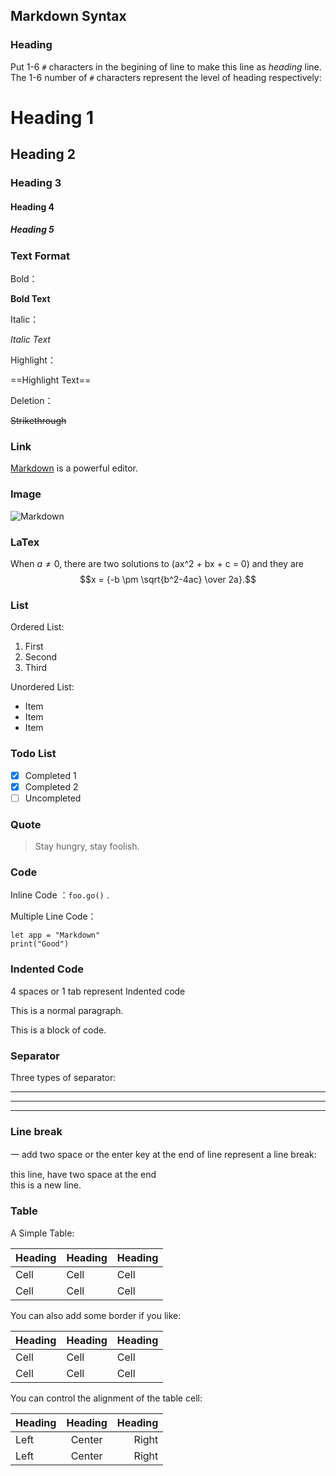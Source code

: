 ## Markdown Syntax

### Heading

Put 1-6 `#` characters in the begining of line to make this line as *heading* line. The 1-6 number of `#` characters represent the level of heading respectively:

# Heading 1

## Heading 2

### Heading 3

#### Heading 4

##### Heading 5

### Text Format

Bold：

**Bold Text**

Italic：

*Italic Text*

Highlight：

==Highlight Text==

Deletion：

~~Strikethrough~~

### Link

[Markdown](https://apps.apple.com/app/id1472328263) is a powerful editor.

### Image

![Markdown](https://i.loli.net/2019/11/16/h4lWxQbjvUwN7XZ.jpg)

### LaTex

When $a \ne 0$, there are two solutions to \(ax^2 + bx + c = 0\) and they are
$$x = {-b \pm \sqrt{b^2-4ac} \over 2a}.$$

### List

Ordered List:

1. First
2. Second
3. Third

Unordered List:

- Item
- Item
- Item

### Todo List

- [x] Completed 1
- [x] Completed 2
- [ ] Uncompleted

### Quote

> Stay hungry, stay foolish.

### Code

Inline Code ：`foo.go()` .

Multiple Line Code：

```
let app = "Markdown"
print("Good")
```

### Indented Code

4 spaces or 1 tab represent Indented code

This is a normal paragraph.

This is a block
of code.

### Separator

Three types of separator:

---

* * *

- - - -


### Line break

一 add two space or the enter key at the end of line represent a line break:

this line, have two space at the end  
this is a new line.    

### Table

A Simple Table:

Heading | Heading | Heading
------- | ------- | -------
Cell   |  Cell   |  Cell
Cell   |  Cell   |  Cell


You can also add some border if you like:

| Heading | Heading | Heading |
| ------- | ------- | ------- |
|   Cell  |   Cell  |   Cell  |
|   Cell  |   Cell  |   Cell  |

You can control the alignment of the table cell:

Heading | Heading | Heading
:----- | :----: | ------:
Left   | Center | Right
Left   | Center | Right

